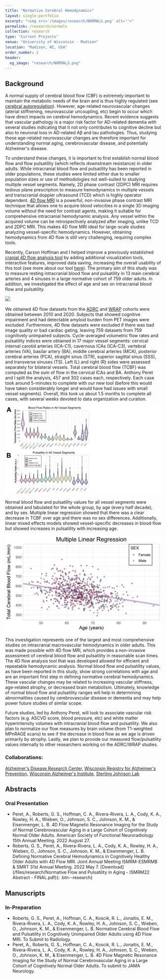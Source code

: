 ```yaml
---
title: "Normative Cerebral Hemodynamics"
layout: single-portfolio
excerpt: "<img src='/images/research/NORMALS.png' alt=''>"
permalink: /research/normals
collection: research
type: "Current Projects"
venue: "University of Wisconsin - Madison"
location: "Madison, WI, USA"
order_number: 2
header: 
  og_image: "research/NORMALS.png"
---
```


Background
------
A normal supply of cerebral blood flow (CBF) is extremely important to maintain the metabolic needs of the brain and is thus highly regulated (see [cerebral autoregulation](https://en.wikipedia.org/wiki/Cerebral_autoregulation)). However, age-related neurovascular changes (aterial stiffnening, neurovascular uncoupling, etc) begin to occur which have direct impacts on cerebral hemodynamics. Recent evidence suggests that vascular pathology is a major risk factor for AD-related dementia with several studies indicating that it not only contributes to cognitive decline but also to neuronal loss in AD-related Aβ and tau pathologies. Thus, studying these age-related neurovascular changes are therefore important for understanding normal aging, cerebrovascular disease, and potentially Alzheimer's disease.

To understand these changes, it is important to first establish normal blood flow and flow pulsatility (which reflects downstream resistance) in older adults. While intracranial  blood flow and pulsatility has been reported in older populations, these studies were limited either due to smaller population sizes or use of methodologies not well-suited to studying multiple vessel segments. Namely, 2D phase contrast (2DPC) MRI requires tedious plane prescription to measure hemodynamics in multiple vessels and transcranial doppler ultrasound (TCD) which is highly operator dependent. [4D flow MRI](https://pubmed.ncbi.nlm.nih.gov/23090914/) is a powerful, non-invasive phase contrast MRI technique that allows one to acquire blood velocities in a single 3D imaging volume without the need for contrast agents, making it suitable for comprehensive intracranial hemodynamic analysis. Any vessel within the acquired volume can be retrospectively analyzed after imaging, unlike TCD and 2DPC MRI. This makes 4D flow MRI ideal for large-scale studies analyzing vessel-specific hemodynamics. However, obtaining hemodynamics from 4D flow is still very challenging, requiring complex tools. 

Recently, Carson Hoffman and I helped improve a previously established [cranial 4D flow analysis tool](https://www.ncbi.nlm.nih.gov/pmc/articles/PMC4592372/) by adding additional visualization tools, interactive features, improved data saving, increasing the overall usability of this tool (see more about our tool [here](/research/qvt)). The primary aim of this study was to measure resting intracranial blood flow and pulsatility in 13 main cerebral arteries and 4 sinuses in a large normative cohort of 759 older adults. In addition, we investigated the effect of age and sex on intracranial blood flow and pulsatility. 

![](/images/research/Normals_3_qvt.png)

We obtained 4D flow datasets from the [ADRC](https://www.adrc.wisc.edu/) and [WRAP](https://wrap.wisc.edu/) cohorts were obtained between 2010 and 2020. Subjects that showed cognitive impairment and had detectable amyloid burden from PET images were excluded. Furthermore, 4D flow datasets were excluded if there was bad image quality or bad cardiac gating, leaving 759 datasets from 759 cognitively unimpaired subjects. Cycle-averaged volumetric flow rates and pulsatility indices were obtained in 17 major vessel segments: cervical internal carotid arteries (ICA-C1), cavernous ICAs (ICA-C3), vertebral arteries (VA), basilar artery (BA), middle cerebral arteries (MCA), posterior cerebral arteries (PCA), straight sinus (STR), superior sagittal sinus (SSS), and transverse sinuses (TS). Left (L) and right (R) sides were assessed separately for bilateral vessels. Total cerebral blood flow (TCBF) was computed as the sum of flow in the cervical ICAs and BA. Anthony Peret and I split the analysis, 457 and 302 cases each, respectively. Each case took around 5-minutes to complete with our new tool (before this would have taken considerably longer and would have had issues with small vessel segments). Overall, this took us about 1.5 months to complete all cases, with several weeks devoted to data organization and curation.

![](/images/research/Normals_1_violin.png)

Normal blood flow and pulsatility values for all vessel segments were obtained and tabulated for the whole group, by age (every half decade), and by sex. Multiple linear regression showed that there was a clear decrease in TCBF over age and there was no sex differences. Additionally, linear mixed effects models showed vessel-specific decreases in blood flow but showed increases in pulsatility with increasing age. 

![](/images/research/Normals_2_tcbf.png)

This investigation represents one of the largest and most comprehensive studies on intracranial macrovascular hemodynamics in older adults. This was made possible with 4D flow MRI, which provides a non-invasive assessment of cerebral blood flow and pulsatility in reasonable scan times. The 4D flow analysis tool that was developed allowed for efficient and repeatable hemodynamic analysis. Normal blood flow and pulsatility values, as have been reported in this study, show strong correlations with age and are an important first step in defining normative cerebral hemodynamics. These vascular changes may be related to increasing vascular stiffness, age-related atrophy, or decreased brain metabolism. Ultimately, knowledge of normal blood flow and pulsatility ranges will help in determining abnormalities caused by cerebrovascular disease or dementia and may help power future studies of similar scope.

Future studies, led by Anthony Peret, will look to associate vascular risk factors (e.g. ASCVD score, blood pressure, etc) and white matter hyperintensity volumes with intracranial blood flow and pulsatility. We also plan to normalize our flow measures by brain volume (from T1-weighted MPnRAGE scans) to see if the decrease in blood flow as we age is driven primarily by atrophy. Lastly, we plan to provide our measured flow/pulsatility values internally to other researchers working on the ADRC/WRAP studies. 

### Collaborations: 
[Alzheimer's Disease Research Center](https://www.adrc.wisc.edu/), [Wisconsin Registry for Alzheimer's Prevention](https://wrap.wisc.edu/), [Wisconsin Alzheimer's Institute](https://wai.wisc.edu/), [Sterling Johnson Lab](https://www.waisman.wisc.edu/staff/johnson-sterling/)

Abstracts
------
### Oral Presentation
* Peret, A., Roberts, G. S., Hoffman, C. A., Rivera-Rivera, L. A., Cody, K. A., Rowley, H. A., Wieben, O., Johnson, S. C., Johnson, K. M., & Eisenmenger, L. B. 4D Flow Magnetic Resonance Imaging for the Study of Normal Cerebrovascular Aging in a Large Cohort of Cognitively Normal Older Adults. American Society of Functional Neuroradiology 15th Annual Meeting. 2022 August 27.
* Roberts, G. S., Peret, A., Rivera-Rivera, L. A., Cody, K. A., Rowley, H. A., Wieben, O., Johnson, S. C., Johnson, K. M., & Eisenmenger, L. B. Defining Normative Cerebral Hemodynamics in Cognitively Healthy Older Adults with 4D Flow MRI. Joint Annual Meeting ISMRM-ESMRMB & SMRT 31st Annual Meeting. 2022 May 7.
[Download](/files/research/Normative Flow and Pulsatility in Aging - ISMRM22 Abstract - FINAL.pdf){: .btn--research} 

Manuscripts
------
### In-Preparation
* Roberts, G. S., Peret, A., Hoffman, C. A., Koscik, R. L., Jonaitis, E. M., Rivera-Rivera, L. A., Cody, K. A., Rowley, H. A., Johnson, S. C., Wieben, O., Johnson, K. M., & Eisenmenger, L. B. Normative Cerebral Blood Flow and Pulsatility in Cognitively Unimpaired Older Adults using 4D Flow MRI. To Submit to Radiology. 
* Peret, A., Roberts, G. S., Hoffman, C. A., Koscik, R. L., Jonaitis, E. M., Rivera-Rivera, L. A., Cody, K. A., Rowley, H. A., Johnson, S. C., Wieben, O., Johnson, K. M., & Eisenmenger, L. B. 4D Flow Magnetic Resonance Imaging for the Study of Normal Cerebrovascular Aging in a Large Cohort of Cognitively Normal Older Adults. To submit to JAMA Neurology.
